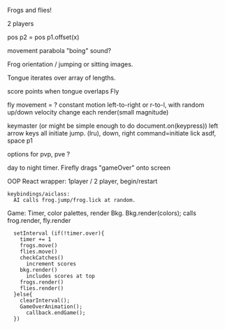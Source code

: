 Frogs and flies!

2 players

pos p2 = pos p1.offset(x)

movement parabola
  "boing" sound?

Frog orientation / jumping or sitting images.

Tongue iterates over array of lengths.

score points when tongue overlaps Fly

fly movement = ?
  constant motion left-to-right or r-to-l, with random up/down velocity change each render(small magnitude)

keymaster (or might be simple enough to do document.on(keypress))
left arrow keys all initiate jump. (lru), down, right command=initiate lick
asdf, space p1

options for pvp, pve ?


day to night timer.
  Firefly drags "gameOver" onto screen

OOP
  React wrapper:
    1player / 2 player, begin/restart

    keybindings/aiclass:
      AI calls frog.jump/frog.lick at random.

  Game:
      Timer, color palettes, render Bkg.
      Bkg.render(colors);
      calls frog.render, fly.render
```
  setInterval (if(!timer.over){
    timer += 1
    frogs.move()
    flies.move()
    checkCatches()
      increment scores
    bkg.render()
      includes scores at top
    frogs.render()
    flies.render()
  }else{
    clearInterval();
    GameOverAnimation();
      callback.endGame();
  })
```
